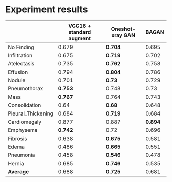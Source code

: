 

# Experiment results


|  | VGG16 + standard augment | Oneshot-xray GAN | BAGAN |
|--|--|--|--|
| No Finding | 0.679 | **0.704** | 0.695 |
| Infiltration | 0.675 | **0.719** | 0.702 |
| Atelectasis | 0.735 | **0.762** | 0.758 |
| Effusion | 0.794 | **0.804** | 0.786 |
| Nodule | 0.701 | **0.73** | 0.729 |
| Pneumothorax | **0.753** | 0.748 | 0.73 |
| Mass | **0.767** | 0.764 | 0.743 |
| Consolidation | 0.64 | **0.68** | 0.648 |
| Pleural_Thickening | 0.684 | **0.719** | 0.684 |
| Cardiomegaly | 0.877 | 0.887 | **0.894** |
| Emphysema | **0.742** | 0.72 | 0.696 |
| Fibrosis | 0.638 | **0.675** | 0.581 |
| Edema | 0.486 | **0.665** | 0.551 |
| Pneumonia | 0.458 | **0.546** | 0.478 |
| Hernia | 0.685 | **0.746** | 0.535 |
| **Average** | 0.688 | **0.725** | 0.681 |


